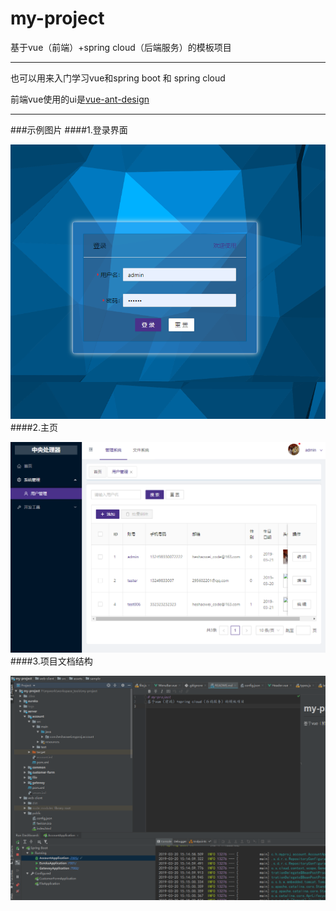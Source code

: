 # my-project
基于vue（前端）+spring cloud（后端服务）的模板项目

---

也可以用来入门学习vue和spring boot 和 spring cloud

前端vue使用的ui是[vue-ant-design](https://vue.ant.design)

***

###示例图片
####1.登录界面

![Image text](https://raw.githubusercontent.com/a497556016/my-project/master/web-client/src/assets/sample/login.jpg)
####2.主页

![Image text](https://github.com/a497556016/my-project/blob/master/web-client/src/assets/sample/index.jpg?raw=true)
####3.项目文档结构

![Image text](https://github.com/a497556016/my-project/blob/master/web-client/src/assets/sample/devloper.jpg?raw=true)
